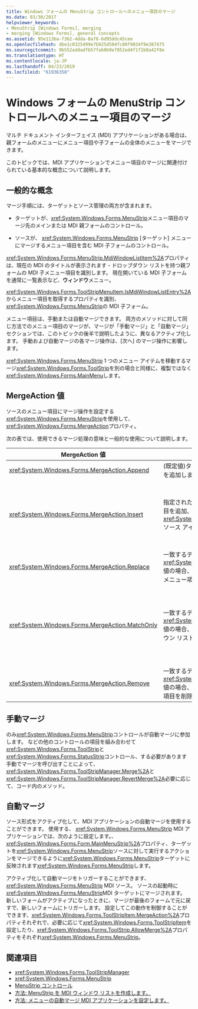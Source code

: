 ```yaml
---
title: Windows フォームの MenuStrip コントロールへのメニュー項目のマージ
ms.date: 03/30/2017
helpviewer_keywords:
- MenuStrip [Windows Forms], merging
- merging [Windows Forms], general concepts
ms.assetid: 95e113ba-f362-4dda-8a76-6d95ddc45cee
ms.openlocfilehash: dbe1c0325499e7b925d504fc80f9034f9e387475
ms.sourcegitcommit: 9b552addadfb57fab0b9e7852ed4f1f1b8a42f8e
ms.translationtype: HT
ms.contentlocale: ja-JP
ms.lasthandoff: 04/23/2019
ms.locfileid: "61936358"
---
```

# <a name="merging-menu-items-in-the-windows-forms-menustrip-control"></a>Windows フォームの MenuStrip コントロールへのメニュー項目のマージ
マルチ ドキュメント インターフェイス (MDI) アプリケーションがある場合は、親フォームのメニューにメニュー項目や子フォームの全体のメニューをマージできます。  
  
 このトピックでは、MDI アプリケーションでメニュー項目のマージに関連付けられている基本的な概念について説明します。  
  
## <a name="general-concepts"></a>一般的な概念  
 マージ手順には、ターゲットとソース管理の両方が含まれます。  
  
- ターゲットが、<xref:System.Windows.Forms.MenuStrip>メニュー項目のマージ先のメインまたは MDI 親フォームのコントロール。  
  
- ソースが、 <xref:System.Windows.Forms.MenuStrip> [ターゲット] メニューにマージするメニュー項目を含む MDI 子フォームのコントロール。  
  
 <xref:System.Windows.Forms.MenuStrip.MdiWindowListItem%2A>プロパティは、現在の MDI のタイトルが表示されます - ドロップダウン リストを持つ親フォームの MDI 子メニュー項目を識別します。 現在開いている MDI 子フォームを通常に一覧表示など、**ウィンドウ**メニュー。  
  
 <xref:System.Windows.Forms.ToolStripMenuItem.IsMdiWindowListEntry%2A>からメニュー項目を取得するプロパティを識別、<xref:System.Windows.Forms.MenuStrip>の MDI 子フォーム。  
  
 メニュー項目は、手動または自動マージできます。 両方のメソッドに対して同じ方法でのメニュー項目のマージが、マージが「手動マージ」と「自動マージ」セクションでは、このトピックの後半で説明したように、異なるアクティブ化します。 手動および自動マージの各マージ操作は、[次へ] のマージ操作に影響します。  
  
 <xref:System.Windows.Forms.MenuStrip> 1 つのメニュー アイテムを移動するマージ<xref:System.Windows.Forms.ToolStrip>を別の場合と同様に、複製ではなく<xref:System.Windows.Forms.MainMenu>します。  
  
## <a name="mergeaction-values"></a>MergeAction 値  
 ソースのメニュー項目にマージ操作を設定する<xref:System.Windows.Forms.MenuStrip>を使用して、<xref:System.Windows.Forms.MergeAction>プロパティ。  
  
 次の表では、使用できるマージ処理の意味と一般的な使用について説明します。  
  
|MergeAction 値|説明|一般的な用途|  
|-----------------------|-----------------|-----------------|  
|<xref:System.Windows.Forms.MergeAction.Append>|(既定値)ターゲット項目のコレクションの末尾には、元の項目を追加します。|プログラムの一部がアクティブになると、メニューの末尾にメニュー項目を追加します。|  
|<xref:System.Windows.Forms.MergeAction.Insert>|指定された場所では、ターゲット項目のコレクションに元の項目を追加、<xref:System.Windows.Forms.ToolStripItem.MergeIndex%2A>ソース アイテムのプロパティで設定します。|プログラムの一部がアクティブの場合は、中間またはメニューの先頭にメニュー項目を追加します。<br /><br /> 場合の値<xref:System.Windows.Forms.ToolStripItem.MergeIndex%2A>は両方のメニュー項目を追加する逆の順序で。 設定<xref:System.Windows.Forms.ToolStripItem.MergeIndex%2A>適切に元の順序を保持します。|  
|<xref:System.Windows.Forms.MergeAction.Replace>|一致するテキストを検索またはを使用して、<xref:System.Windows.Forms.ToolStripItem.MergeIndex%2A>値の場合、テキスト一致するものが検出され、一致する対象のメニュー項目をソースのメニュー項目に置き換えます。|ターゲットのメニュー項目を別の処理を実行するのと同じ名前のソースのメニュー項目に置き換えます。|  
|<xref:System.Windows.Forms.MergeAction.MatchOnly>|一致するテキストを検索またはを使用して、<xref:System.Windows.Forms.ToolStripItem.MergeIndex%2A>値の場合、テキスト一致するものが検出され、元のドロップダウン リストのすべての項目をターゲットに追加します。|メニュー構造を構築挿入またはサブメニューの場合にメニュー項目を追加またはサブメニューのメニュー項目を削除します。 主に、MDI 子からメニュー項目を追加するなど、 <xref:System.Windows.Forms.MenuStrip>**名前を付けて保存**メニュー。<br /><br /> <xref:System.Windows.Forms.MergeAction.MatchOnly> 操作を行わずにメニュー構造をナビゲートすることができます。 それ以降の項目を評価する方法を提供します。|  
|<xref:System.Windows.Forms.MergeAction.Remove>|一致するテキストを検索またはを使用して、<xref:System.Windows.Forms.ToolStripItem.MergeIndex%2A>値の場合、テキスト一致するものが検出され、ターゲットから項目を削除します。|ターゲットからメニュー項目を削除する<xref:System.Windows.Forms.MenuStrip>します。|  
  
## <a name="manual-merging"></a>手動マージ  
 のみ<xref:System.Windows.Forms.MenuStrip>コントロールが自動マージに参加します。 などの他のコントロールの項目を組み合わせて<xref:System.Windows.Forms.ToolStrip>と<xref:System.Windows.Forms.StatusStrip>コントロール、する必要があります手動でマージを呼び出すことによって、<xref:System.Windows.Forms.ToolStripManager.Merge%2A>と<xref:System.Windows.Forms.ToolStripManager.RevertMerge%2A>必要に応じて、コード内のメソッド。  
  
## <a name="automatic-merging"></a>自動マージ  
 ソース形式をアクティブ化して、MDI アプリケーションの自動マージを使用することができます。 使用する、 <xref:System.Windows.Forms.MenuStrip> MDI アプリケーションでは、次のように設定します。、<xref:System.Windows.Forms.Form.MainMenuStrip%2A>プロパティ、ターゲットを<xref:System.Windows.Forms.MenuStrip>ソースに対して実行するアクションをマージできるように<xref:System.Windows.Forms.MenuStrip>ターゲットに反映されます<xref:System.Windows.Forms.MenuStrip>します。  
  
 アクティブ化して自動マージをトリガーすることができます、 <xref:System.Windows.Forms.MenuStrip> MDI ソース。 ソースの起動時に<xref:System.Windows.Forms.MenuStrip>MDI ターゲットにマージされます。 新しいフォームがアクティブになったときに、マージが最後のフォームで元に戻すで、新しいフォームにトリガーします。 設定してこの動作を制御することができます、<xref:System.Windows.Forms.ToolStripItem.MergeAction%2A>プロパティそれぞれで、必要に応じて<xref:System.Windows.Forms.ToolStripItem>を設定したり、<xref:System.Windows.Forms.ToolStrip.AllowMerge%2A>プロパティをそれぞれ<xref:System.Windows.Forms.MenuStrip>。  
  
## <a name="see-also"></a>関連項目

- <xref:System.Windows.Forms.ToolStripManager>
- <xref:System.Windows.Forms.MenuStrip>
- [MenuStrip コントロール](menustrip-control-windows-forms.md)
- [方法: MenuStrip を MDI ウィンドウ リストを作成します。](how-to-create-an-mdi-window-list-with-menustrip-windows-forms.md)
- [方法: メニューの自動マージ MDI アプリケーションを設定します。](how-to-set-up-automatic-menu-merging-for-mdi-applications.md)
